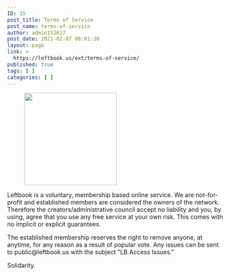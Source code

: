 ```yaml
---
ID: 15
post_title: Terms of Service
post_name: terms-of-service
author: admin152617
post_date: 2021-02-07 06:01:30
layout: page
link: >
  https://leftbook.us/ext/terms-of-service/
published: true
tags: [ ]
categories: [ ]
---
```

<!-- wp:image {"align":"center","id":11,"width":215,"height":215,"sizeSlug":"large","linkDestination":"none"} -->
<div class="wp-block-image"><figure class="aligncenter size-large is-resized"><img src="https://leftbook.us/ext/wp-content/uploads/2021/02/lsn-seal-200x200-1.png" alt="" class="wp-image-11" width="215" height="215"/></figure></div>
<!-- /wp:image -->

<!-- wp:paragraph -->
<p>Leftbook is a voluntary, membership based online service. We are not-for-profit and established members are considered the owners of the network. Therefore the creators/administrative council accept no liability and you, by using, agree that you use any free service at your own risk. This comes with no implicit or explicit guarantees.</p>
<!-- /wp:paragraph -->

<!-- wp:paragraph -->
<p>The established membership reserves the right to remove anyone, at anytime, for any reason as a result of popular vote. Any issues can be sent to public@leftbook.us with the subject "LB Access Issues."<br></p>
<!-- /wp:paragraph -->

<!-- wp:paragraph -->
<p>Solidarity.</p>
<!-- /wp:paragraph -->